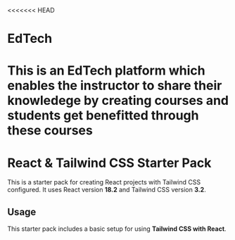 <<<<<<< HEAD
# EdTech
This is an EdTech platform which enables the instructor to share their knowledege by creating courses and students get benefitted through these courses
=======
# React & Tailwind CSS Starter Pack

This is a starter pack for creating React projects with Tailwind CSS configured. It uses React version **18.2** and Tailwind CSS version **3.2**.

## Usage

This starter pack includes a basic setup for using **Tailwind CSS with React**. 
